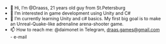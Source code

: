 - 👋 Hi, I’m @Draass, 21 years old guy from St.Petersburg
- 👀 I’m interested in game development using Unity and C#
- 🌱 I’m currently learning Unity and c# basics. My first big goal is to make an Unreal-Quake-like adrenaline arena-shooter game.
- 📫 How to reach me: @daimonet in Telegram, draas.games@gmail.com - e-mail

<!---
Draass/Draass is a ✨ special ✨ repository because its `README.md` (this file) appears on your GitHub profile.
You can click the Preview link to take a look at your changes.
--->
